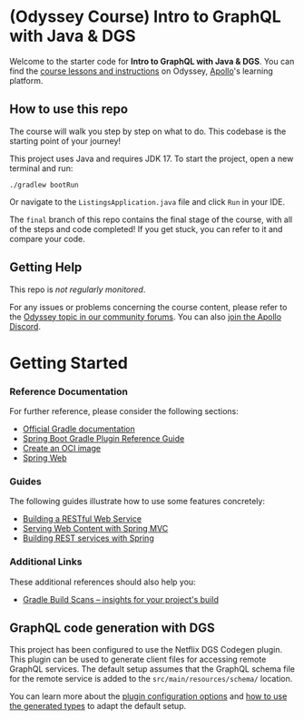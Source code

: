 # (Odyssey Course) Intro to GraphQL with Java & DGS

Welcome to the starter code for **Intro to GraphQL with Java & DGS**. You can find the [course lessons and instructions](https://apollographql.com/tutorials/intro-dgs) on Odyssey, [Apollo](https://apollographql.com)'s learning platform.

## How to use this repo

The course will walk you step by step on what to do. This codebase is the starting point of your journey!

This project uses Java and requires JDK 17. To start the project, open a new terminal and run:

`./gradlew bootRun`

Or navigate to the `ListingsApplication.java` file and click `Run` in your IDE.

The `final` branch of this repo contains the final stage of the course, with all of the steps and code completed! If you get stuck, you can refer to it and compare your code.

## Getting Help

This repo is _not regularly monitored_.

For any issues or problems concerning the course content, please refer to the [Odyssey topic in our community forums](https://community.apollographql.com/tags/c/help/6/odyssey). You can also [join the Apollo Discord](https://discord.gg/graphos).


# Getting Started

### Reference Documentation
For further reference, please consider the following sections:

* [Official Gradle documentation](https://docs.gradle.org)
* [Spring Boot Gradle Plugin Reference Guide](https://docs.spring.io/spring-boot/docs/3.2.0/gradle-plugin/reference/html/)
* [Create an OCI image](https://docs.spring.io/spring-boot/docs/3.2.0/gradle-plugin/reference/html/#build-image)
* [Spring Web](https://docs.spring.io/spring-boot/docs/3.2.0/reference/htmlsingle/index.html#web)

### Guides
The following guides illustrate how to use some features concretely:

* [Building a RESTful Web Service](https://spring.io/guides/gs/rest-service/)
* [Serving Web Content with Spring MVC](https://spring.io/guides/gs/serving-web-content/)
* [Building REST services with Spring](https://spring.io/guides/tutorials/rest/)

### Additional Links
These additional references should also help you:

* [Gradle Build Scans – insights for your project's build](https://scans.gradle.com#gradle)

## GraphQL code generation with DGS

This project has been configured to use the Netflix DGS Codegen plugin.
This plugin can be used to generate client files for accessing remote GraphQL services.
The default setup assumes that the GraphQL schema file for the remote service is added to the `src/main/resources/schema/` location.

You can learn more about the [plugin configuration options](https://netflix.github.io/dgs/generating-code-from-schema/#configuring-code-generation) and
[how to use the generated types](https://netflix.github.io/dgs/generating-code-from-schema/) to adapt the default setup.


